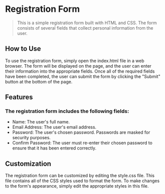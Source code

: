 # Registration Form
> This is a simple registration form built with HTML and CSS. The form consists of several fields that collect personal information from the user.

## How to Use

To use the registration form, simply open the index.html file in a web browser. The form will be displayed on the page, and the user can enter their information into the appropriate fields. Once all of the required fields have been completed, the user can submit the form by clicking the "Submit" button at the bottom of the page.

## Features 

### The registration form includes the following fields:

- Name: The user's full name.
- Email Address: The user's email address.
- Password: The user's chosen password. Passwords are masked for security purposes.
- Confirm Password: The user must re-enter their chosen password to ensure that it has been entered correctly.

## Customization 

The registration form can be customized by editing the style.css file. This file contains all of the CSS styles used to format the form. To make changes to the form's appearance, simply edit the appropriate styles in this file.

